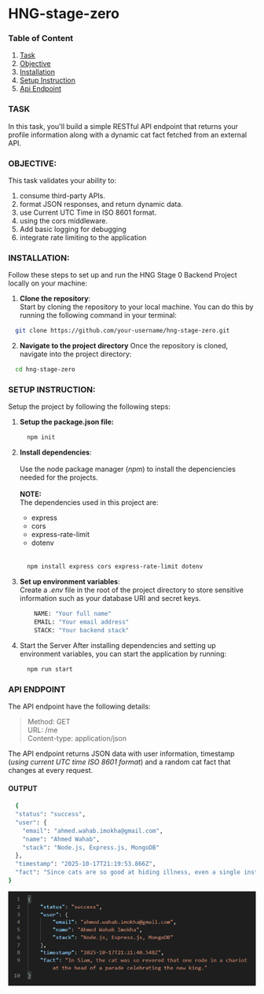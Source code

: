 # HNG-stage-zero
### Table of Content
1. [Task](#task)
2. [Objective](#objective)
3. [Installation](#installation)
4. [Setup Instruction](#setup-instruction)
5. [Api Endpoint](#api-endpoint)

### TASK
In this task, you'll build a simple RESTful API endpoint that returns your profile information along with a dynamic cat fact fetched from an external API.

### OBJECTIVE:
This task validates your ability to:
1. consume third-party APIs.
2. format JSON responses, and return dynamic data.
3. use Current UTC Time in ISO 8601 format.
4. using the cors middleware.
5. Add basic logging for debugging
6. integrate rate limiting to the application

### INSTALLATION:
Follow these steps to set up and run the HNG Stage 0 Backend Project locally on your machine:

1. **Clone the repository**: <br/>
Start by cloning the repository to your local machine. You can do this by running the following command in your terminal:
```bash
  git clone https://github.com/your-username/hng-stage-zero.git
```
2. **Navigate to the project directory**
Once the repository is cloned, navigate into the project directory:
```bash
  cd hng-stage-zero
```
### SETUP INSTRUCTION:
Setup the project by following the following steps:
1. **Setup the package.json file:**
   ``` bash
     npm init
   ```

2. **Install dependencies**: <br/><br/>
   Use the node package manager (*npm*) to install the depenciencies needed for the projects. <br/><br/>
    **NOTE:** <br/>
     The dependencies used in this project are:
     * express
     * cors
     * express-rate-limit
     * dotenv <br/> <br/>
    ```bash
      npm install express cors express-rate-limit dotenv
    ```
3.  **Set up environment variables**: <br/>
Create a _.env_ file in the root of the project directory to store sensitive information such as your database URI and secret keys.
    ```bash
        NAME: "Your full name"
        EMAIL: "Your email address"
        STACK: "Your backend stack"
    ```

4. Start the Server
After installing dependencies and setting up environment variables, you can start the application by running:
    ```bash
      npm run start
    ```
### API ENDPOINT
The API endpoint have the following details:
  > Method: GET <br/>
  > URL: /me <br/>
  > Content-type: application/json

The API endpoint returns JSON data with user information, timestamp (_using current UTC time ISO 8601 format_) and a random cat fact that changes at every request.

#### OUTPUT
```bash
  {
  "status": "success",
  "user": {
    "email": "ahmed.wahab.imokha@gmail.com",
    "name": "Ahmed Wahab",
    "stack": "Node.js, Express.js, MongoDB"
  },
  "timestamp": "2025-10-17T21:19:53.866Z",
  "fact": "Since cats are so good at hiding illness, even a single instance of a symptom should be taken very seriously."
}
```
![Response API output](/assets/image.png)

